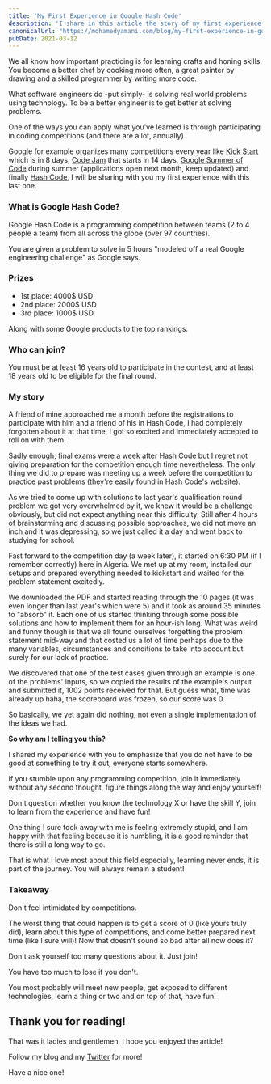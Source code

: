 ```yaml
---
title: 'My First Experience in Google Hash Code'
description: 'I share in this article the story of my first experience in the Google Hash Code competition and how I got obliterated.'
canonicalUrl: "https://mohamedyamani.com/blog/my-first-experience-in-google-hashcode/"
pubDate: 2021-03-12
---
```


We all know how important practicing is for learning crafts and honing skills. You become a better chef by cooking more often, a great painter by drawing and a skilled programmer by writing more code.

What software engineers do -put simply- is solving real world problems using technology. To be a better engineer is to get better at solving problems.

One of the ways you can apply what you've learned is through participating in coding competitions (and there are a lot, annually).

Google for example organizes many competitions every year like [Kick Start](https://codingcompetitions.withgoogle.com/kickstart) which is in 8 days, [Code Jam](https://codingcompetitions.withgoogle.com/codejam) that starts in 14 days, [Google Summer of Code](https://summerofcode.withgoogle.com) during summer (applications open next month, keep updated) and finally [Hash Code](https://codingcompetitions.withgoogle.com/hashcode), I will be sharing with you my first experience with this last one.

### What is Google Hash Code?

Google Hash Code is a programming competition between teams (2 to 4 people a team) from all across the globe (over 97 countries).

You are given a problem to solve in 5 hours "modeled off a real Google engineering challenge" as Google says.

### Prizes

- 1st place: 4000$ USD
- 2nd place: 2000$ USD
- 3rd place: 1000$ USD

Along with some Google products to the top rankings.

### Who can join?

You must be at least 16 years old to participate in the contest, and at least 18 years old to be eligible for the final round.

### My story

A friend of mine approached me a month before the registrations to participate with him and a friend of his in Hash Code, I had completely forgotten about it at that time, I got so excited and immediately accepted to roll on with them.

Sadly enough, final exams were a week after Hash Code but I regret not giving preparation for the competition enough time nevertheless. The only thing we did to prepare was meeting up a week before the competition to practice past problems (they're easily found in Hash Code's website).

As we tried to come up with solutions to last year's qualification round problem we got very overwhelmed by it, we knew it would be a challenge obviously, but did not expect anything near this difficulty. Still after 4 hours of brainstorming and discussing possible approaches, we did not move an inch and it was depressing, so we just called it a day and went back to studying for school.

Fast forward to the competition day (a week later), it started on 6:30 PM (if I remember correctly) here in Algeria. We met up at my room, installed our setups and prepared everything needed to kickstart and waited for the problem statement excitedly.

We downloaded the PDF and started reading through the 10 pages (it was even longer than last year's which were 5) and it took as around 35 minutes to "absorb" it. Each one of us started thinking through some possible solutions and how to implement them for an hour-ish long. What was weird and funny though is that we all found ourselves forgetting the problem statement mid-way and that costed us a lot of time perhaps due to the many variables, circumstances and conditions to take into account but surely for our lack of practice.

We discovered that one of the test cases given through an example is one of the problems' inputs, so we copied the results of the example's output and submitted it, 1002 points received for that. But guess what, time was already up haha, the scoreboard was frozen, so our score was 0.

So basically, we yet again did nothing, not even a single implementation of the ideas we had.

**So why am I telling you this?**

I shared my experience with you to emphasize that you do not have to be good at something to try it out, everyone starts somewhere.

If you stumble upon any programming competition, join it immediately without any second thought, figure things along the way and enjoy yourself!

Don't question whether you know the technology X or have the skill Y, join to learn from the experience and have fun!

One thing I sure took away with me is feeling extremely stupid, and I am happy with that feeling because it is humbling, it is a good reminder that there is still a long way to go.

That is what I love most about this field especially, learning never ends, it is part of the journey. You will always remain a student!

### Takeaway

Don't feel intimidated by competitions.

The worst thing that could happen is to get a score of 0 (like yours truly did), learn about this type of competitions, and come better prepared next time (like I sure will)!
Now that doesn't sound so bad after all now does it?

Don't ask yourself too many questions about it. Just join!

You have too much to lose if you don't.

You most probably will meet new people, get exposed to different technologies, learn a thing or two and on top of that, have fun!

## Thank you for reading!

That was it ladies and gentlemen, I hope you enjoyed the article!

Follow my blog and my [Twitter](https://twitter.com/yamanidev) for more!

Have a nice one!
